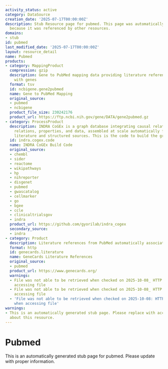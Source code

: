 ```yaml
---
activity_status: active
category: DataSource
creation_date: '2025-07-17T00:00:00Z'
description: Stub Resource page for pubmed. This page was automatically generated
  because it was referenced by other resources.
domains:
- stub
id: pubmed
last_modified_date: '2025-07-17T00:00:00Z'
layout: resource_detail
name: Pubmed
products:
- category: MappingProduct
  compression: gzip
  description: Gene to PubMed mapping data providing literature references associated
    with genes
  format: tsv
  id: ncbigene.gene2pubmed
  name: Gene to PubMed Mapping
  original_source:
  - pubmed
  - ncbigene
  product_file_size: 230242176
  product_url: https://ftp.ncbi.nih.gov/gene/DATA/gene2pubmed.gz
- category: ProcessProduct
  description: INDRA CoGEx is a graph database integrating causal relations, ontological
    relations, properties, and data, assembled at scale automatically from the scientific
    literature and structured sources. This is the code to build the graph.
  id: indra.cogex.code
  name: INDRA CoGEx Build Code
  original_source:
  - chembl
  - sider
  - reactome
  - wikipathways
  - hp
  - nihreporter
  - disgenet
  - pubmed
  - gwascatalog
  - cellmarker
  - go
  - bgee
  - ccle
  - clinicaltrialsgov
  - indra
  product_url: https://github.com/gyorilab/indra_cogex
  secondary_source:
  - indra
- category: Product
  description: Literature references from PubMed automatically associated with genes
  format: http
  id: genecards.literature
  name: GeneCards Literature References
  original_source:
  - pubmed
  product_url: https://www.genecards.org/
  warnings:
  - File was not able to be retrieved when checked on 2025-10-08_ HTTP 403 error when
    accessing file
  - File was not able to be retrieved when checked on 2025-10-08_ HTTP 403 error when
    accessing file
  - 'File was not able to be retrieved when checked on 2025-10-08: HTTP 403 error
    when accessing file'
warnings:
- This is an automatically generated stub page. Please replace with accurate information
  about this resource.
---
```

# Pubmed

This is an automatically generated stub page for pubmed. Please update with proper information.